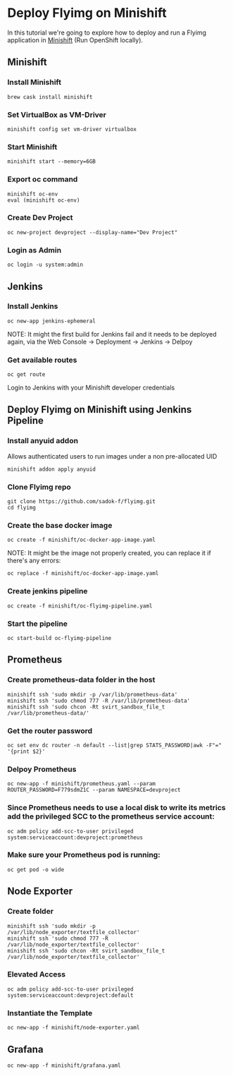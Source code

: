 # Deploy Flyimg on Minishift
In this tutorial we're going to explore how to deploy and run a Flyimg application in [Minishift](https://www.okd.io/minishift/) (Run OpenShift locally).

## Minishift
### Install Minishift
    brew cask install minishift

### Set VirtualBox as VM-Driver
    minishift config set vm-driver virtualbox

### Start Minishift
    minishift start --memory=6GB

### Export oc command
    minishift oc-env
    eval (minishift oc-env)

### Create Dev Project
    oc new-project devproject --display-name="Dev Project"

### Login as Admin
    oc login -u system:admin


## Jenkins
### Install Jenkins
    oc new-app jenkins-ephemeral
NOTE:
It might the first build for Jenkins fail and it needs to be deployed again, via the Web Console -> Deployment -> Jenkins -> Delpoy

### Get available routes
    oc get route

Login to Jenkins with your Minishift developer credentials


## Deploy Flyimg on Minishift using Jenkins Pipeline
### Install anyuid addon
Allows authenticated users to run images under a non pre-allocated UID

    minishift addon apply anyuid

### Clone Flyimg repo
    git clone https://github.com/sadok-f/flyimg.git
    cd flyimg

### Create the base docker image
    oc create -f minishift/oc-docker-app-image.yaml
NOTE:
It might be the image not properly created, you can replace it if there's any errors:

    oc replace -f minishift/oc-docker-app-image.yaml

### Create jenkins pipeline
    oc create -f minishift/oc-flyimg-pipeline.yaml

### Start the pipeline
    oc start-build oc-flyimg-pipeline


## Prometheus
### Create prometheus-data folder in the host
    minishift ssh 'sudo mkdir -p /var/lib/prometheus-data'
    minishift ssh 'sudo chmod 777 -R /var/lib/prometheus-data'
    minishift ssh 'sudo chcon -Rt svirt_sandbox_file_t /var/lib/prometheus-data/'


### Get the router password
    oc set env dc router -n default --list|grep STATS_PASSWORD|awk -F"=" '{print $2}'

### Delpoy Prometheus
    oc new-app -f minishift/prometheus.yaml --param ROUTER_PASSWORD=F779sdmZ1C --param NAMESPACE=devproject

### Since Prometheus needs to use a local disk to write its metrics add the privileged SCC to the prometheus service account:
    oc adm policy add-scc-to-user privileged system:serviceaccount:devproject:prometheus

### Make sure your Prometheus pod is running:
    oc get pod -o wide

## Node Exporter
### Create folder
    minishift ssh 'sudo mkdir -p /var/lib/node_exporter/textfile_collector'
    minishift ssh 'sudo chmod 777 -R /var/lib/node_exporter/textfile_collector'
    minishift ssh 'sudo chcon -Rt svirt_sandbox_file_t /var/lib/node_exporter/textfile_collector'

### Elevated Access
    oc adm policy add-scc-to-user privileged system:serviceaccount:devproject:default

### Instantiate the Template
    oc new-app -f minishift/node-exporter.yaml

## Grafana
    oc new-app -f minishift/grafana.yaml
